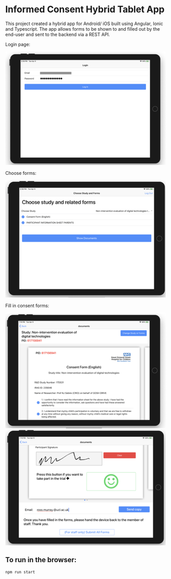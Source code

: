 # Informed Consent Hybrid Tablet App

This project created a hybrid app for Android/ iOS built using Angular, Ionic and Typescript. The app allows forms to be shown to and filled out by the end-user and sent to the backend via a REST API.

Login page: 

![login](screenshots/login.png)

Choose forms: 

![login](screenshots/choose.png)

Fill in consent forms:

![consent 1](screenshots/consent1.png)
![consent 1](screenshots/consent2.png)

## To run in the browser:

    npm run start